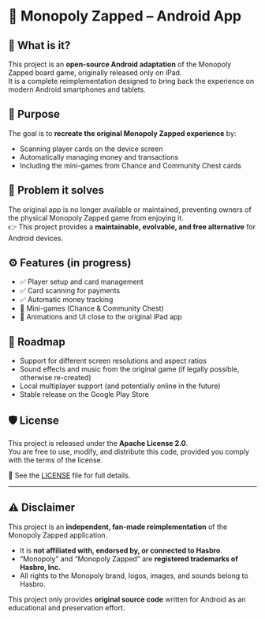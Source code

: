 # 🎲 Monopoly Zapped – Android App  

## 📖 What is it?  
This project is an **open-source Android adaptation** of the Monopoly Zapped board game, originally released only on iPad.  
It is a complete reimplementation designed to bring back the experience on modern Android smartphones and tablets.  

## 🎯 Purpose  
The goal is to **recreate the original Monopoly Zapped experience** by:  
- Scanning player cards on the device screen  
- Automatically managing money and transactions  
- Including the mini-games from Chance and Community Chest cards  

## 🧩 Problem it solves  
The original app is no longer available or maintained, preventing owners of the physical Monopoly Zapped game from enjoying it.  
👉 This project provides a **maintainable, evolvable, and free alternative** for Android devices.  

## ⚙️ Features (in progress)  
- ✅ Player setup and card management  
- ✅ Card scanning for payments  
- ✅ Automatic money tracking  
- 🚧 Mini-games (Chance & Community Chest)  
- 🚧 Animations and UI close to the original iPad app  

## 🔮 Roadmap  
- Support for different screen resolutions and aspect ratios  
- Sound effects and music from the original game (if legally possible, otherwise re-created)  
- Local multiplayer support (and potentially online in the future)  
- Stable release on the Google Play Store  

## 🛡️ License  
This project is released under the **Apache License 2.0**.  
You are free to use, modify, and distribute this code, provided you comply with the terms of the license.  

📄 See the [LICENSE](./LICENSE) file for full details.  

---

## ⚠️ Disclaimer  
This project is an **independent, fan-made reimplementation** of the Monopoly Zapped application.  

- It is **not affiliated with, endorsed by, or connected to Hasbro**.  
- “Monopoly” and “Monopoly Zapped” are **registered trademarks of Hasbro, Inc.**  
- All rights to the Monopoly brand, logos, images, and sounds belong to Hasbro.  

This project only provides **original source code** written for Android as an educational and preservation effort.  
